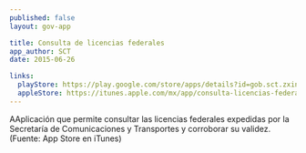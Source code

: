 ```yaml
---
published: false
layout: gov-app

title: Consulta de licencias federales
app_author: SCT
date: 2015-06-26

links:
  playStore: https://play.google.com/store/apps/details?id=gob.sct.zxing.client.android
  appleStore: https://itunes.apple.com/mx/app/consulta-licencias-federales/id520180952?mt=8
---
```

AAplicación que permite consultar las licencias federales expedidas por la Secretaría de Comunicaciones y Transportes y corroborar su validez. (Fuente: App Store en iTunes)
